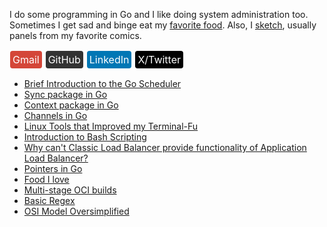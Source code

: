 I do some programming in Go and I like doing system administration too. Sometimes I get sad and binge eat my <a href="./like-food.html">favorite food</a>. Also, I <a href="./sketches.html">sketch</a>, usually panels from my favorite comics.

<a href="mailto:mprasadme@gmail.com" style="background-color: #D44638; border: none; color: white; padding: 4px 4px; text-align: center; text-decoration: none; display: inline-block; font-size: 1rem; margin: 2px 1px; cursor: pointer; border-radius: 4px;">Gmail</a>
<a href="https://github.com/snwzt" style="background-color: #333; border: none; color: white; padding: 4px 4px; text-align: center; text-decoration: none; display: inline-block; font-size: 1rem; margin: 2px 1px; cursor: pointer; border-radius: 4px;">GitHub</a>
<a href="https://www.linkedin.com/in/mdehury" style="background-color: #0077B5; border: none; color: white; padding: 4px 4px; text-align: center; text-decoration: none; display: inline-block; font-size: 1rem; margin: 2px 1px; cursor: pointer; border-radius: 4px;">LinkedIn</a>
<a href="https://twitter.com/sloflayer" style="background-color: #000000; border: none; color: white; padding: 4px 4px; text-align: center; text-decoration: none; display: inline-block; font-size: 1rem; margin: 2px 1px; cursor: pointer; border-radius: 4px;">X/Twitter</a>

<ul>
    <li><a href="./brief-intro-go-scheduler.html">Brief Introduction to the Go Scheduler</a></li>
    <li><a href="./go-sync-package.html">Sync package in Go</a></li>
    <li><a href="./go-context-package.html">Context package in Go</a></li>
    <li><a href="./go-channel.html">Channels in Go</a></li>
    <li><a href="./terminal-fu.html">Linux Tools that Improved my Terminal-Fu</a></li>
    <li><a href="./intro-bash-scripting.html">Introduction to Bash Scripting</a></li>
    <li><a href="./l4-l7-lb.html">Why can't Classic Load Balancer provide functionality of Application Load Balancer?</a></li>
    <li><a href="./go-ptr.html">Pointers in Go</a></li>
    <li><a href="./like-food.html">Food I love</a></li>
    <li><a href="./multi-stage-oci.html">Multi-stage OCI builds</a></li>
    <li><a href="./basic-regex.html">Basic Regex</a></li>
    <li><a href="./osi-model-oversimplified.html">OSI Model Oversimplified</a></li>
</ul>